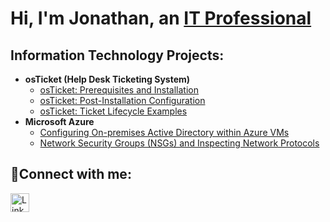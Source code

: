 <h1>Hi, I'm Jonathan, an <a href="https://www.linkedin.com/in/jonathan-dekoster-37652a181/">IT Professional</a></h1>

<h2> Information Technology Projects:</h2>

- <b>osTicket (Help Desk Ticketing System)</b>
  - [osTicket: Prerequisites and Installation](https://github.com/JonathanDeKoster/osticket-prereqs)
  - [osTicket: Post-Installation Configuration](https://github.com/JonathanDeKoster/post-install-config)
  - [osTicket: Ticket Lifecycle Examples](https://github.com/JonathanDeKoster/ticket-lifecycle)
- <b>Microsoft Azure</b>
  - [Configuring On-premises Active Directory within Azure VMs](https://github.com/JonathanDeKoster/configure-ad)
  - [Network Security Groups (NSGs) and Inspecting Network Protocols](https://github.com/JonathanDeKoster/azure-network-protocols)

<h2>🤳Connect with me:</h2>

[<img src="https://cdn.jsdelivr.net/npm/simple-icons@v9/icons/linkedin.svg" width="30" alt="LinkedIn"/>](https://www.linkedin.com/in/jonathan-dekoster-376523181/)





